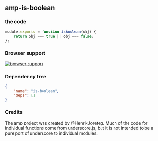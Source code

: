 ## amp-is-boolean


### the code

```javascript
module.exports = function isBoolean(obj) {
    return obj === true || obj === false;
};
```

### Browser support

[![browser support](https://ci.testling.com/henrikjoreteg/amp-is-boolean.png)](https://ci.testling.com/ampersandjs/amp-is-boolean)

### Dependency tree

```json
{
    "name": "is-boolean",
    "deps": []
}
```

### Credits

The amp project was created by [@HenrikJoreteg](http://twitter.com/henrikjoreteg). Much of the code for individual functions come from underscore.js, but it is not intended to be a pure port of underscore to individual modules.